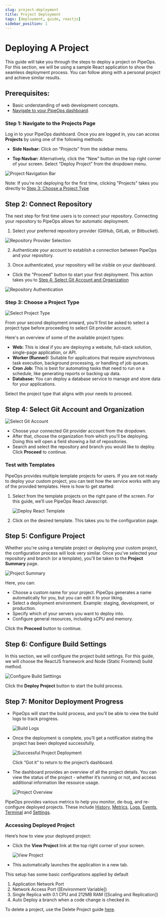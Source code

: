 ```yaml
---
slug: project-deployment
title: Project Deployment
tags: [deployment, guide, reactjs]
sidebar_position: 1
---
```


# Deploying A Project

This guide will take you through the steps to deploy a project on PipeOps. For this section, we will be using a sample React application to show the seamless deployment process. You can follow along with a personal project and achieve similar results.

## Prerequisites:

- Basic understanding of web development concepts.
- [Navigate to your PipeOps dashboard](https://console.pipeops.io/dashboard/projects).

### Step 1: Navigate to the Projects Page

Log in to your PipeOps dashboard. Once you are logged in, you can access **Projects** by using one of the following methods:
- **Side Navbar:** Click on “Projects” from the sidebar menu.

- **Top Navbar:** Alternatively, click the ‘’New” button on the top right corner of your screen. Select “Deploy Project” from the dropdown menu.

![Project Navigation Bar](https://pub-950943fa1bc54978bed46ef104f9d81a.r2.dev/Documentation%20Images/deploy-project-nav.png)


Note: If you're not deploying for the first time, clicking "Projects" takes you directly to [Step 3: Choose a Project Type](#step-3-choose-a-project-type)


##  Step 2: Connect Repository

The next step for first time users is to connect your repository. Connecting your repository to PipeOps allows for automatic deployment.


1. Select your preferred repository provider (GitHub, GitLab, or Bitbucket).

![Repository Provider Selection](https://pub-950943fa1bc54978bed46ef104f9d81a.r2.dev/Documentation%20Images/connect-git-account.png)


2. Authenticate your account to establish a connection between PipeOps and your repository.

3. Once authenticated, your repository will be visible on your dashboard.

- Click the "Proceed" button to start your first deployment. This action takes you to [Step 4: Select Git Account and Organization](#step-4-select-git-account-and-organization)

![Repository Authentication](https://pub-950943fa1bc54978bed46ef104f9d81a.r2.dev/Documentation%20Images/connected-git-account.png)


### Step 3: Choose a Project Type

![Select Project Type](https://pub-950943fa1bc54978bed46ef104f9d81a.r2.dev/Documentation%20Images/select-project-type.png)

From your second deployment onward, you’ll first be asked to select a project type before proceeding to select Git provider account.

Here's an overview of some of the available project types:

- **Web:** This is ideal if you are deploying a website, full-stack solution, single-page application, or API.
- **Worker (Runner):** Suitable for applications that require asynchronous task execution, background processing, or handling of job queues.
- **Cron Job:** This is best for automating tasks that need to run on a schedule, like generating reports or backing up data. 
- **Database:** You can deploy a database service to manage and store data for your applications.

Select the project type that aligns with your needs to proceed.


## Step 4: Select Git Account and Organization

![Select Git Account](https://pub-950943fa1bc54978bed46ef104f9d81a.r2.dev/Documentation%20Images/first-project-deployment-page.png)

- Choose your connected Git provider account from the dropdown. 
- After that, choose the organization from which you’ll be deploying. Doing this will open a field showing a list of repositories.
- Search and select the repository and branch you would like to deploy.  
Click **Proceed** to continue.


### Test with Templates  
PipeOps provides multiple template projects for users. If you are not ready to deploy your custom project, you can test how the service works with any of the provided templates. Here is how to get started:


1. Select from the template projects on the right pane of the screen. For this guide, we’ll use PipeOps React Javascript.

   ![Deploy React Template](https://pub-950943fa1bc54978bed46ef104f9d81a.r2.dev/Documentation%20Images/project-deployment-react.png)

2. Click on the desired template. This takes you to the configuration page. 


## Step 5: Configure Project 

Whether you're using a template project or deploying your custom project, the configuration process will look very similar.
Once you've selected your repository and branch (or a template), you'll be taken to the **Project Summary** page. 

   ![Project Summary](https://pub-950943fa1bc54978bed46ef104f9d81a.r2.dev/Documentation%20Images/project-summary.png)

Here, you can:  
- Choose a custom name for your project. PipeOps generates a name automatically for you, but you can edit it to your liking.
- Select a deployment environment. Example: staging, development, or production.
- Specify which of your servers you want to deploy into.
- Configure general resources, including sCPU and memory.


Click the **Proceed** button to continue.

## Step 6: Configure Build Settings

In this section, we will configure the project build settings. For this guide, we will choose the ReactJS framework and Node (Static Frontend) build method.

   ![Configure Build Setttings](https://pub-950943fa1bc54978bed46ef104f9d81a.r2.dev/Documentation%20Images/project-build-settings.png)

Click the **Deploy Project** button to start the build process.


## Step 7: Monitor Deployment Progress

- PipeOps will start the build process, and you’ll be able to view the build logs to track progress. 

   ![Build Logs](https://pub-950943fa1bc54978bed46ef104f9d81a.r2.dev/Documentation%20Images/project-deployment-build-logs.png)


- Once the deployment is complete, you’ll get a notification stating the project has been deployed successfully.

   ![Successful Project Deployment](https://pub-950943fa1bc54978bed46ef104f9d81a.r2.dev/Documentation%20Images/project-successful-deployment.png)


  Click “Got it” to return to the project’s dashboard.


- The dashboard provides an overview of all the project details. You can view the status of the project - whether it’s running or not, and access additional information like resource usage.


    ![Project Overview](https://pub-950943fa1bc54978bed46ef104f9d81a.r2.dev/Documentation%20Images/project-overview.png)



PipeOps provides various metrics to help you monitor, de-bug, and re-configure deployed projects. These include [History](/docs/projects/project-history), [Metrics](/docs/projects/project-metrics), [Logs](/docs/projects/logs-and-events#accessing-logs), [Events](/docs/projects/logs-and-events#accessing-events), [Terminal](/docs/projects/terminal) and [Settings](/docs/projects/project-setting).


### Accessing Deployed Project

Here’s how to view your deployed project:
- Click the **View Project** link at the top right corner of your screen.

   ![View Project](https://pub-950943fa1bc54978bed46ef104f9d81a.r2.dev/Documentation%20Images/view-project.png)

- This automatically launches the application in a new tab.

 This setup has some basic configurations applied by default
   1. Application Network Port
   1. Network Access Port ([Environment Variable])
   1. Single Replica with 0.1 CPU and 212MB RAM ([Scaling and Replication])
   1. Auto Deploy a branch when a code change is checked in.

To delete a project, use the Delete Project guide [here](/docs/projects/project-actions#delete-project).
